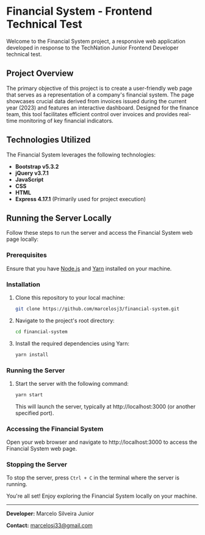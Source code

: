 # Financial System - Frontend Technical Test

Welcome to the Financial System project, a responsive web application developed in response to the TechNation Junior Frontend Developer technical test.

## Project Overview

The primary objective of this project is to create a user-friendly web page that serves as a representation of a company's financial system. The page showcases crucial data derived from invoices issued during the current year (2023) and features an interactive dashboard. Designed for the finance team, this tool facilitates efficient control over invoices and provides real-time monitoring of key financial indicators.

## Technologies Utilized

The Financial System leverages the following technologies:

- **Bootstrap v5.3.2**
- **jQuery v3.7.1**
- **JavaScript**
- **CSS**
- **HTML**
- **Express 4.17.1** (Primarily used for project execution)

## Running the Server Locally

Follow these steps to run the server and access the Financial System web page locally:

### Prerequisites

Ensure that you have [Node.js](https://nodejs.org/) and [Yarn](https://yarnpkg.com/) installed on your machine.

### Installation

1. Clone this repository to your local machine:

   ```bash
   git clone https://github.com/marcelosj3/financial-system.git
   ```

2. Navigate to the project's root directory:

   ```bash
   cd financial-system
   ```

3. Install the required dependencies using Yarn:

   ```bash
   yarn install
   ```

### Running the Server

1. Start the server with the following command:

   ```bash
   yarn start
   ```

   This will launch the server, typically at http://localhost:3000 (or another specified port).

### Accessing the Financial System

Open your web browser and navigate to http://localhost:3000 to access the Financial System web page.

### Stopping the Server

To stop the server, press `Ctrl + C` in the terminal where the server is running.

You're all set! Enjoy exploring the Financial System locally on your machine.

---

**Developer:** Marcelo Silveira Junior

**Contact:** marcelosj33@gmail.com
